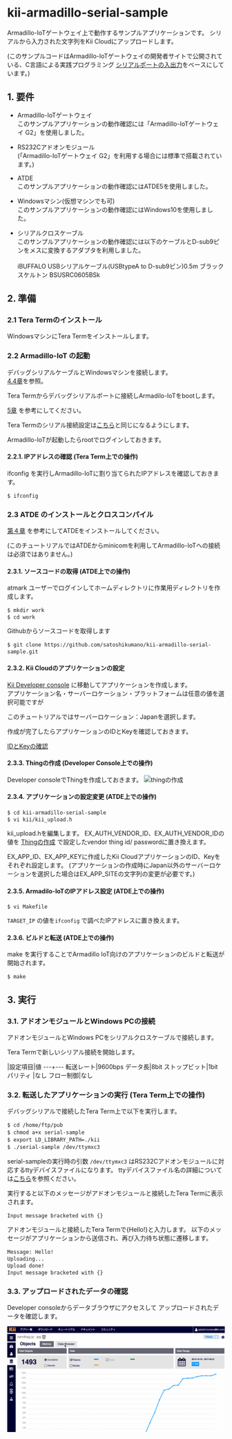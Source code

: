 # kii-armadillo-serial-sample

Armadillo-IoTゲートウェイ上で動作するサンプルアプリケーションです。
シリアルから入力された文字列をKii Cloudにアップロードします。

(このサンプルコードはArmadillo-IoTゲートウェイの開発者サイトで公開されている、C言語による実践プログラミング [シリアルポートの入出力](http://manual.atmark-techno.com/armadillo-guide/armadillo-guide-2_ja-2.1.0/ch06.html#sec_using_serial_port)をベースにしています。)

## 1. 要件
- Armadillo-IoTゲートウェイ<br>
このサンプルアプリケーションの動作確認には「Armadillo-IoTゲートウェイ G2」を使用しました。

- RS232Cアドオンモジュール<br>
(「Armadillo-IoTゲートウェイ G2」を利用する場合には標準で搭載されています。)

- ATDE<br>
このサンプルアプリケーションの動作確認にはATDE5を使用しました。

- Windowsマシン(仮想マシンでも可)<br>
このサンプルアプリケーションの動作確認にはWindows10を使用しました。

- シリアルクロスケーブル<br>
このサンプルアプリケーションの動作確認には以下のケーブルとD-sub9ピンをメスに変換するアダプタを利用しました。<br><br>
iBUFFALO USBシリアルケーブル(USBtypeA to D-sub9ピン)0.5m ブラックスケルトン BSUSRC0605BSk

## 2. 準備

### 2.1 Tera Termのインストール
WindowsマシンにTera Termをインストールします。

### 2.2 Armadillo-IoT の起動

デバッグシリアルケーブルとWindowsマシンを接続します。<br>
[4.4章](http://manual.atmark-techno.com/armadillo-iot/armadillo-iotg-std_product_manual_ja-2.8.0/ch04.html#sct.connect-method)を参照。


Tera Termからデバッグシリアルポートに接続しArmadilo-IoTをbootします。<br>

[5章](http://manual.atmark-techno.com/armadillo-iot/armadillo-iotg-std_product_manual_ja-2.8.0/ch05.html)
を参考にしてください。


Tera Termのシリアル接続設定は[こちら](http://manual.atmark-techno.com/armadillo-iot/armadillo-iotg-std_product_manual_ja-2.8.0/ch04.html#table.setup-minicom-on-atde.settings)と同じになるようにします。

Armadillo-IoTが起動したらrootでログインしておきます。

#### 2.2.1. IPアドレスの確認 (Tera Term上での操作)

ifconfig を実行しArmadillo-IoTに割り当てられたIPアドレスを確認しておきます。
```shell
$ ifconfig
```

### 2.3 ATDE のインストールとクロスコンパイル

[第４章](http://manual.atmark-techno.com/armadillo-iot/armadillo-iotg-std_product_manual_ja-2.8.0/ch04.html)
を参考にしてATDEをインストールしてください。

(このチュートリアルではATDEからminicomを利用してArmadillo-IoTへの接続は必須ではありません。)

#### 2.3.1. ソースコードの取得 (ATDE上での操作)

atmark ユーザーでログインしてホームディレクトリに作業用ディレクトリを作成します。


```shell
$ mkdir work
$ cd work
```

Githubからソースコードを取得します

```shell
$ git clone https://github.com/satoshikumano/kii-armadillo-serial-sample.git
```

#### 2.3.2. Kii Cloudのアプリケーションの設定

[Kii Developer console](https://developer.kii.com/v2/apps) に移動してアプリケーションを作成します。<br>
アプリケーション名・サーバーロケーション・プラットフォームは任意の値を選択可能ですが<br>

このチュートリアルではサーバーロケーション：Japanを選択します。<br>

作成が完了したらアプリケーションのIDとKeyを確認しておきます。<br>

[IDとKeyの確認](http://docs.kii.com/ja/guides/devportal/application_console/#アプリの設定)

#### 2.3.3. Thingの作成 (Developer Console上での操作)

Developer consoleでThingを作成しておきます。
![thingの作成](https://www.evernote.com/l/AFLQ74UgqVxNJoc8WN4QZom5gd6RQpix4-cB/image.png)


#### 2.3.4. アプリケーションの設定変更 (ATDE上での操作)

```shell
$ cd kii-armadillo-serial-sample
$ vi kii/kii_upload.h
```

kii_upload.hを編集します。
EX_AUTH_VENDOR_ID、EX_AUTH_VENDOR_IDの値を [Thingの作成](#Thingの作成) で設定したvendor thing id/ passwordに置き換えます。<br>

EX_APP_ID、EX_APP_KEYに作成したKii CloudアプリケーションのID、Keyをそれぞれ設定します。
(アプリケーションの作成時にJapan以外のサーバーロケーションを選択した場合はEX_APP_SITEの文字列の変更が必要です。)

#### 2.3.5. Armadilo-IoTのIPアドレス設定 (ATDE上での操作)

```shell
$ vi Makefile
```

`TARGET_IP` の値を`ifconfig` で調べたIPアドレスに置き換えます。

#### 2.3.6. ビルドと転送 (ATDE上での操作)
make を実行することでArmadillo IoT向けのアプリケーションのビルドと転送が開始されます。

```shell
$ make 
```

## 3. 実行

### 3.1. アドオンモジュールとWindows PCの接続

アドオンモジュールとWindows PCをシリアルクロスケーブルで接続します。

Tera Termで新しいシリアル接続を開始します。

|設定項目|値
---+---
転送レート|9600bps
データ長|8bit
ストップビット|1bit
パリティ	|なし
フロー制御|なし


### 3.2. 転送したアプリケーションの実行 (Tera Term上での操作)

デバッグシリアルで接続したTera Term上で以下を実行します。

```sh
$ cd /home/ftp/pub
$ chmod a+x serial-sample
$ export LD_LIBRARY_PATH=./kii
$ ./serial-sample /dev/ttymxc3
```

serial-sampleの実行時の引数 `/dev/ttymxc3` はRS232Cアドオンモジュールに対応するttyデバイスファイルになります。
ttyデバイスファイル名の詳細については[こちら](http://armadillo.atmark-techno.com/howto/iotg-use-rs00)を参照ください。

実行すると以下のメッセージがアドオンモジュールと接続したTera Termに表示されます。
```
Input message bracketed with {}
```

アドオンモジュールと接続したTera Termで{Hello!}と入力します。
以下のメッセージがアプリケーションから送信され、再び入力待ち状態に遷移します。

```
Message: Hello!
Uploading...
Upload done!
Input message bracketed with {}
```

### 3.3. アップロードされたデータの確認

Developer consoleからデータブラウザにアクセスして
アップロードされたデータを確認します。

![操作方法](image/data-browser.gif)